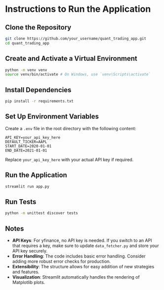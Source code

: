 # Instructions to Run the Application

## Clone the Repository

```sh
git clone https://github.com/your_username/quant_trading_app.git
cd quant_trading_app
```

## Create and Activate a Virtual Environment

```sh
python -m venv venv
source venv/bin/activate # On Windows, use `venv\Scripts\activate`
```

## Install Dependencies

```sh
pip install -r requirements.txt
```

## Set Up Environment Variables

Create a `.env` file in the root directory with the following content:

```
API_KEY=your_api_key_here
DEFAULT_TICKER=AAPL
START_DATE=2020-01-01
END_DATE=2021-01-01
```

Replace `your_api_key_here` with your actual API key if required.

## Run the Application

```sh
streamlit run app.py
```

## Run Tests

```sh
python -m unittest discover tests
```

## Notes

- **API Keys**: For yfinance, no API key is needed. If you switch to an API that requires a key, make sure to update `data_fetcher.py` and store your API key securely.
- **Error Handling**: The code includes basic error handling. Consider adding more robust error checks for production.
- **Extensibility**: The structure allows for easy addition of new strategies and features.
- **Visualization**: Streamlit automatically handles the rendering of Matplotlib plots.
